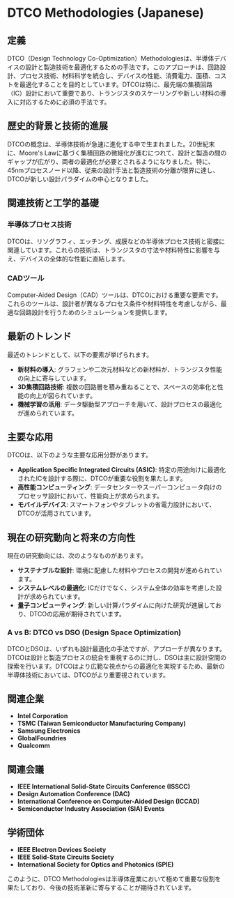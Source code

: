 # DTCO Methodologies (Japanese)

## 定義

DTCO（Design Technology Co-Optimization）Methodologiesは、半導体デバイスの設計と製造技術を最適化するための手法です。このアプローチは、回路設計、プロセス技術、材料科学を統合し、デバイスの性能、消費電力、面積、コストを最適化することを目的としています。DTCOは特に、最先端の集積回路（IC）設計において重要であり、トランジスタのスケーリングや新しい材料の導入に対応するために必須の手法です。

## 歴史的背景と技術的進展

DTCOの概念は、半導体技術が急速に進化する中で生まれました。20世紀末に、Moore's Lawに基づく集積回路の微細化が進むにつれて、設計と製造の間のギャップが広がり、両者の最適化が必要とされるようになりました。特に、45nmプロセスノード以降、従来の設計手法と製造技術の分離が限界に達し、DTCOが新しい設計パラダイムの中心となりました。

## 関連技術と工学的基礎

### 半導体プロセス技術

DTCOは、リソグラフィ、エッチング、成膜などの半導体プロセス技術と密接に関連しています。これらの技術は、トランジスタの寸法や材料特性に影響を与え、デバイスの全体的な性能に直結します。

### CADツール

Computer-Aided Design（CAD）ツールは、DTCOにおける重要な要素です。これらのツールは、設計者が異なるプロセス条件や材料特性を考慮しながら、最適な回路設計を行うためのシミュレーションを提供します。

## 最新のトレンド

最近のトレンドとして、以下の要素が挙げられます。

- **新材料の導入**: グラフェンや二次元材料などの新材料が、トランジスタ性能の向上に寄与しています。
- **3D集積回路技術**: 複数の回路層を積み重ねることで、スペースの効率化と性能の向上が図られています。
- **機械学習の活用**: データ駆動型アプローチを用いて、設計プロセスの最適化が進められています。

## 主要な応用

DTCOは、以下のような主要な応用分野があります。

- **Application Specific Integrated Circuits (ASIC)**: 特定の用途向けに最適化されたICを設計する際に、DTCOが重要な役割を果たします。
- **高性能コンピューティング**: データセンターやスーパーコンピュータ向けのプロセッサ設計において、性能向上が求められます。
- **モバイルデバイス**: スマートフォンやタブレットの省電力設計において、DTCOが活用されています。

## 現在の研究動向と将来の方向性

現在の研究動向には、次のようなものがあります。

- **サステナブルな設計**: 環境に配慮した材料やプロセスの開発が進められています。
- **システムレベルの最適化**: ICだけでなく、システム全体の効率を考慮した設計が求められています。
- **量子コンピューティング**: 新しい計算パラダイムに向けた研究が進展しており、DTCOの応用が期待されています。

### A vs B: DTCO vs DSO (Design Space Optimization)

DTCOとDSOは、いずれも設計最適化の手法ですが、アプローチが異なります。DTCOは設計と製造プロセスの統合を重視するのに対し、DSOは主に設計空間の探索を行います。DTCOはより広範な視点からの最適化を実現するため、最新の半導体技術においては、DTCOがより重要視されています。

## 関連企業

- **Intel Corporation**
- **TSMC (Taiwan Semiconductor Manufacturing Company)**
- **Samsung Electronics**
- **GlobalFoundries**
- **Qualcomm**

## 関連会議

- **IEEE International Solid-State Circuits Conference (ISSCC)**
- **Design Automation Conference (DAC)**
- **International Conference on Computer-Aided Design (ICCAD)**
- **Semiconductor Industry Association (SIA) Events**

## 学術団体

- **IEEE Electron Devices Society**
- **IEEE Solid-State Circuits Society**
- **International Society for Optics and Photonics (SPIE)**

このように、DTCO Methodologiesは半導体産業において極めて重要な役割を果たしており、今後の技術革新に寄与することが期待されています。